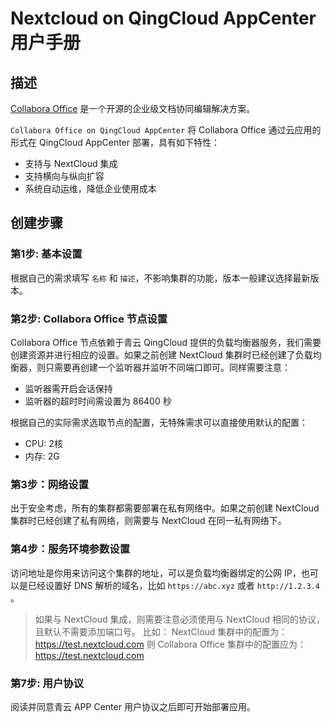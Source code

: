 # Nextcloud on QingCloud AppCenter 用户手册

## 描述

[Collabora Office](https://www.collaboraoffice.com/code/) 是一个开源的企业级文档协同编辑解决方案。

`Collabora Office on QingCloud AppCenter` 将 Collabora Office 通过云应用的形式在 QingCloud AppCenter 部署，具有如下特性：

- 支持与 NextCloud 集成
- 支持横向与纵向扩容
- 系统自动运维，降低企业使用成本

## 创建步骤

### 第1步: 基本设置

根据自己的需求填写 `名称` 和 `描述`，不影响集群的功能，版本一般建议选择最新版本。

### 第2步: Collabora Office 节点设置

Collabora Office 节点依赖于青云 QingCloud 提供的负载均衡器服务，我们需要创建资源并进行相应的设置。如果之前创建 NextCloud 集群时已经创建了负载均衡器，则只需要再创建一个监听器并监听不同端口即可。同样需要注意：

- 监听器需开启会话保持
- 监听器的超时时间需设置为 86400 秒

根据自己的实际需求选取节点的配置，无特殊需求可以直接使用默认的配置：

- CPU: 2核
- 内存: 2G

### 第3步：网络设置

出于安全考虑，所有的集群都需要部署在私有网络中。如果之前创建 NextCloud 集群时已经创建了私有网络，则需要与 NextCloud 在同一私有网络下。

### 第4步：服务环境参数设置

访问地址是你用来访问这个集群的地址，可以是负载均衡器绑定的公网 IP，也可以是已经设置好 DNS 解析的域名，比如 `https://abc.xyz` 或者 `http://1.2.3.4` 。

> 如果与 NextCloud 集成，则需要注意必须使用与 NextCloud 相同的协议，且默认不需要添加端口号。
> 比如：
> NextCloud 集群中的配置为： https://test.nextcloud.com
> 则 Collabora Office 集群中的配置应为：https://test.nextcloud.com

### 第7步: 用户协议

阅读并同意青云 APP Center 用户协议之后即可开始部署应用。
